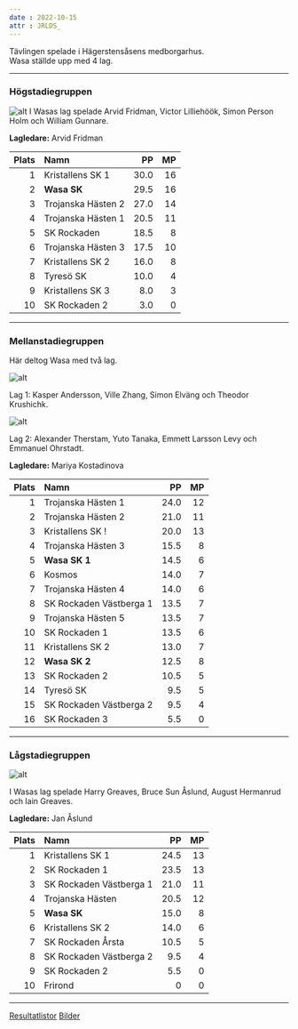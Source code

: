 ```yaml
---
date : 2022-10-15
attr : JRLDS_
---
```

Tävlingen spelade i Hägerstensåsens medborgarhus.  
Wasa ställde upp med 4 lag.

--- 
### Högstadiegruppen

![alt](https://wasask.se/Vy-SKRo-RJ_Wasas_SK_2022-10-15.jpg "Wasa SK")
I Wasas lag spelade Arvid Fridman, Victor Lilliehöök,
Simon Person Holm och William Gunnare.

**Lagledare:** Arvid Fridman

Plats|Namn|PP|MP
-:|:--------------------|--:|--:
 1|Kristallens SK 1|30.0|16
 2|**Wasa SK**|29.5|16
 3|Trojanska Hästen 2|27.0|14
 4|Trojanska Hästen 1|20.5|11
 5|SK Rockaden|18.5|8
 6|Trojanska Hästen 3|17.5|10
 7|Kristallens SK 2|16.0|8
 8|Tyresö SK|10.0|4
 9|Kristallens SK 3|8.0|3
10|SK Rockaden 2|3.0|0

---
### Mellanstadiegruppen

Här deltog Wasa med två lag.

![alt](https://wasask.se/Vy-SKRo-RJ_5.Wasa_SK_I_Mellanstadiet_2022-10-16.jpg "Wasa SK 1")

Lag 1: Kasper Andersson, Ville Zhang, Simon Elväng och Theodor Krushichk.

![alt](https://wasask.se/Vy-SKRo-RJ_12.Wasa_SK_II__Mellanstadiet_2022-10-16.jpg "Wasa SK 2")

Lag 2: Alexander Therstam, Yuto Tanaka, Emmett Larsson Levy och Emmanuel Ohrstadt.

**Lagledare:** Mariya Kostadinova

Plats|Namn|PP|MP
-:|:--------------------|--:|--:
 1|Trojanska Hästen 1	    |24.0|12
 2|Trojanska Hästen 2	|21.0|11
 3|Kristallens SK !	|20.0|13
 4|Trojanska Hästen 3	|15.5|8
 5|**Wasa SK 1**|14.5	  |6
 6|Kosmos	|14.0	  |7
 7|Trojanska Hästen 4	|14.0	  |6
 8|SK Rockaden Västberga 1	|13.5	  |7
 9|Trojanska Hästen 5	|13.5	  |7
10|SK Rockaden 1	|13.5	  |6
11|Kristallens SK 2	|13.0	  |7
12|**Wasa SK 2**|12.5	  |8
13|SK Rockaden 2	|10.5	  |5
14|Tyresö SK	|9.5	  |5
15|SK Rockaden Västberga 2	|9.5	  |4
16|SK Rockaden 3	|5.5	  |0

---
### Lågstadiegruppen

![alt](https://wasask.se/Vy-SKRo-RJ_5.Wasa_SK_l%C3%A5gstadiet_2022-10-15.jpg "Wasa SK")

I Wasas lag spelade Harry Greaves, Bruce Sun Åslund, August Hermanrud och Iain Greaves.

**Lagledare:** Jan Åslund

Plats|Namn|PP|MP
-:|:--------------------|--:|--:
 1|Kristallens SK 1|24.5|13
 2|SK Rockaden 1|23.5|13
 3|SK Rockaden Västberga 1|21.0|11
 4|Trojanska Hästen|20.5|12
 5|**Wasa SK**|15.0|8
 6|Kristallens SK 2|14.0|6
 7|SK Rockaden Årsta|10.5|5
 8|SK Rockaden Västberga 2|9.5|4
 9|SK Rockaden 2|5.5|0
10|Frirond|0|0

---
[Resultatlistor](https://www.wasask.se/Slutresultat_Rockaden-Junioren_Lågstadiet_Högstadiet_och_Mellanstadiet.pdf)
[Bilder](https://bildbanken.schack.se/?folder=1uGHireDmg1_-z3B3TSxqIVJQWhjIGG6L&query)
